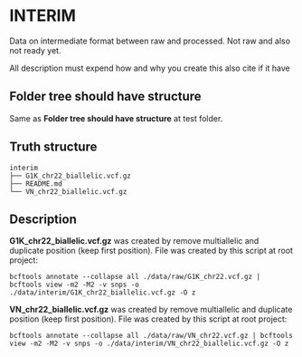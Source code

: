 # INTERIM

Data on intermediate format between raw and processed. Not raw and also not ready yet.

All description must expend how and why you create this also cite if it have

## Folder tree should have structure

Same as **Folder tree should have structure** at test folder.

## Truth structure

```tree
interim
├── G1K_chr22_biallelic.vcf.gz
├── README.md
└── VN_chr22_biallelic.vcf.gz
```

## Description

**G1K_chr22_biallelic.vcf.gz** was created by remove multiallelic and duplicate position (keep first position). File was created by this script at root project:

```script
bcftools annotate --collapse all ./data/raw/G1K_chr22.vcf.gz | bcftools view -m2 -M2 -v snps -o ./data/interim/G1K_chr22_biallelic.vcf.gz -O z
```

**VN_chr22_biallelic.vcf.gz** was created by remove multiallelic and duplicate position (keep first position). File was created by this script at root project:

```script
bcftools annotate --collapse all ./data/raw/VN_chr22.vcf.gz | bcftools view -m2 -M2 -v snps -o ./data/interim/VN_chr22_biallelic.vcf.gz -O z
```
